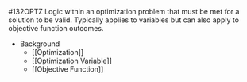 #132OPTZ 
Logic within an optimization problem that must be met for a solution to be valid. Typically applies to variables but can also apply to objective function outcomes.

- Background
	- [[Optimization]]
	- [[Optimization Variable]]
	- [[Objective Function]]